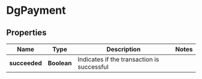 

# DgPayment


## Properties

| Name | Type | Description | Notes |
|------------ | ------------- | ------------- | -------------|
|**succeeded** | **Boolean** | Indicates if the transaction is successful |  |




